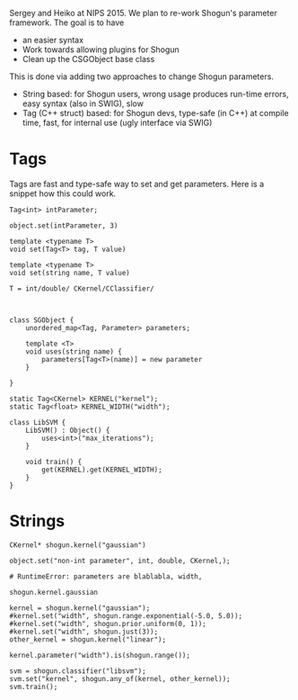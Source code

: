 Sergey and Heiko at NIPS 2015. We plan to re-work Shogun's parameter framework. The goal is to have

 * an easier syntax
 * Work towards allowing plugins for Shogun
 * Clean up the CSGObject base class

This is done via adding two approaches to change Shogun parameters.
 * String based: for Shogun users, wrong usage produces run-time errors, easy syntax (also in SWIG), slow
 * Tag (C++ struct) based: for Shogun devs, type-safe (in C++) at compile time, fast, for internal use (ugly interface via SWIG)

Tags
====

Tags are fast and type-safe way to set and get parameters. Here is a snippet how this could work.

```
Tag<int> intParameter;

object.set(intParameter, 3)

template <typename T>
void set(Tag<T> tag, T value)

template <typename T>
void set(string name, T value)

T = int/double/ CKernel/CClassifier/



class SGObject {
    unordered_map<Tag, Parameter> parameters;

    template <T>
    void uses(string name) {
        parameters[Tag<T>(name)] = new parameter
    }

}

static Tag<CKernel> KERNEL("kernel");
static Tag<float> KERNEL_WIDTH("width");

class LibSVM {
    LibSVM() : Object() {
        uses<int>("max_iterations");
    }

    void train() {
        get(KERNEL).get(KERNEL_WIDTH);
    }
}

```

Strings
=======

```
CKernel* shogun.kernel("gaussian")

object.set("non-int parameter", int, double, CKernel,);

# RuntimeError: parameters are blablabla, width,

shogun.kernel.gaussian

kernel = shogun.kernel("gaussian");
#kernel.set("width", shogun.range.exponential(-5.0, 5.0));
#kernel.set("width", shogun.prior.uniform(0, 1));
#kernel.set("width", shogun.just(3));
other_kernel = shogun.kernel("linear");

kernel.parameter("width").is(shogun.range());

svm = shogun.classifier("libsvm");
svm.set("kernel", shogun.any_of(kernel, other_kernel));
svm.train();

```